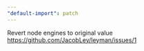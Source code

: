 ```yaml
---
"default-import": patch
---
```


Revert node engines to original value
https://github.com/JacobLey/leyman/issues/1
